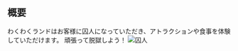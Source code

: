 ## 概要
  わくわくランドはお客様に囚人になっていただき、アトラクションや食事を体験していただけます。
  頑張って脱獄しよう！
  ![囚人](http://3.bp.blogspot.com/-owynIKslu78/VixBPxPNAtI/AAAAAAAAz_o/jVqeKsO6AQI/s180-c/hanzai_datsugoku.png)
